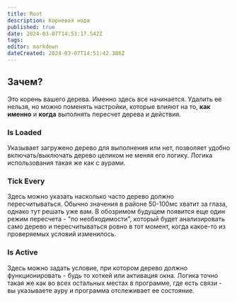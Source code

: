 ```yaml
---
title: Root
description: Корневая нода
published: true
date: 2024-03-07T14:53:17.542Z
tags: 
editor: markdown
dateCreated: 2024-03-07T14:51:42.386Z
---
```


## Зачем? 
Это корень вашего дерева. Именно здесь все начинается. Удалить ее нельзя, но можно поменять настройки, которые влияют на то, **как именно** и **когда** выполнять пересчет дерева и действия. 

### Is Loaded
Указывает загружено дерево для выполнения или нет, позволяет удобно включать/выключать дерево целиком не меняя его логику. Логика использования такая же как с аурами.

### Tick Every
Здесь можно указать насколько часто дерево должно пересчитываться. Обычно значения в районе 50-100мс хватит за глаза, однако тут решать уже вам. В обозримом будущем появится еще один режим пересчета - "по необходимости", который будет анализировать само дерево и пересчитываться ровно в тот момент, когда какое-то из проверяемых условий изменилось. 

### Is Active
Здесь можно задать условие, при котором дерево должно функционировать - будь то хоткей или активация окна. Логика точно такая же как во всех остальных местах в программе, где есть связи - вы указываете ауру и программа отслеживает ее состояние. 